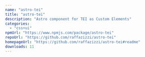 ```yaml
---
name: "astro-tei"
title: "astro-tei"
description: "Astro component for TEI as Custom Elements"
categories:
  - "css+ui"
npmUrl: "https://www.npmjs.com/package/astro-tei"
repoUrl: "https://github.com/raffazizzi/astro-tei"
homepageUrl: "https://github.com/raffazizzi/astro-tei#readme"
downloads: 11
---
```

